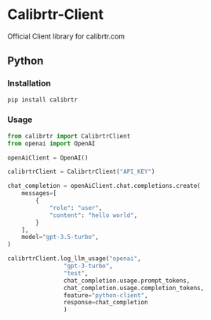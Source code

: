 # Calibrtr-Client
Official Client library for calibrtr.com

## Python
### Installation
```bash
pip install calibrtr
```
### Usage
```python
from calibrtr import CalibrtrClient
from openai import OpenAI

openAiClient = OpenAI()

calibrtrClient = CalibrtrClient("API_KEY")

chat_completion = openAiClient.chat.completions.create(
    messages=[
        {
            "role": "user",
            "content": "hello world",
        }
    ],
    model="gpt-3.5-turbo",
)

calibrtrClient.log_llm_usage("openai",
                "gpt-3-turbo", 
                "test",
                chat_completion.usage.prompt_tokens,
                chat_completion.usage.completion_tokens,
                feature="python-client",
                response=chat_completion
                )
```